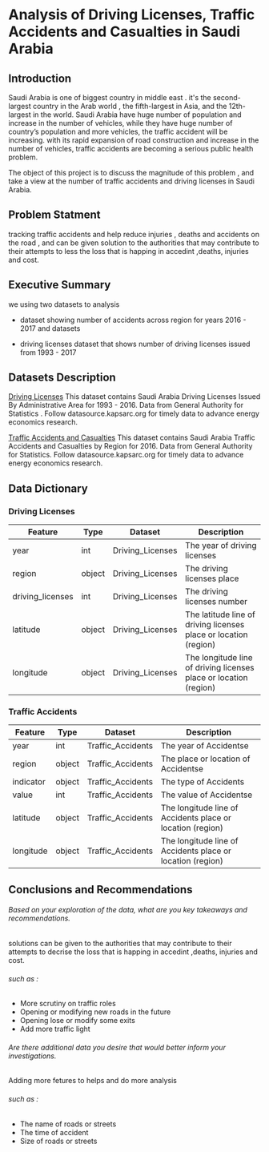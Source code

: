 


# Analysis of Driving Licenses, Traffic Accidents and Casualties in Saudi Arabia





## Introduction

Saudi Arabia is one of biggest country in middle east . it's the second-largest country in the Arab world , the fifth-largest in Asia, and the 12th-largest in the world.
Saudi Arabia have huge number of population and increase in the number of vehicles, while they have huge number of country’s population and more vehicles,  the traffic accident will be increasing.
with its rapid expansion of road construction and increase in the number of vehicles, traffic accidents are becoming a serious public health problem.

The object of this project is to discuss the magnitude of this problem , and take a view at the number of traffic accidents and driving licenses in Saudi Arabia. 


## Problem Statment

tracking traffic accidents and help reduce injuries , deaths and accidents on the road , and can be given solution to the authorities that may contribute to their attempts to less the loss that is happing in accedint ,deaths, injuries and cost.

## Executive Summary

we using two datasets to analysis

- dataset showing number of accidents across region for years 2016 - 2017 and datasets

- driving licenses dataset that shows number of driving licenses issued from 1993 - 2017

## Datasets Description

[Driving Licenses](https://datasource.kapsarc.org/explore/dataset/saudi-arabia-driving-licenses-issued-in-the-kingdom-2004-2008/information/?disjunctive.administritive_area&sort=time_period&location=5,24.37495,45.08024&basemap=jawg.streets)
This dataset contains Saudi Arabia Driving Licenses Issued By Administrative Area for 1993 - 2016. Data from General Authority for Statistics . Follow datasource.kapsarc.org for timely data to advance energy economics research.

[Traffic Accidents and Casualties](https://datasource.kapsarc.org/explore/dataset/saudi-arabia-traffic-accidents-and-casualties-injured-dead-2008/export/?disjunctive.region&disjunctive.indicator&sort=time_period)
This dataset contains Saudi Arabia Traffic Accidents and Casualties by Region for 2016. Data from General Authority for Statistics. Follow datasource.kapsarc.org for timely data to advance energy economics research.


## Data Dictionary


### Driving Licenses
|Feature|Type|Dataset|Description|
|---|---|---|---|
|year |int|Driving_Licenses |The year of driving licenses | 
|region |object|Driving_Licenses |The driving licenses place|
|driving_licenses |int|Driving_Licenses|The driving licenses number|
|latitude |object|Driving_Licenses |The latitude line of driving licenses place or location (region)|
|longitude|object|Driving_Licenses |The longitude line of driving licenses place or location  (region)|


### Traffic Accidents
|Feature|Type|Dataset|Description|
|---|---|---|---|
|year|int|Traffic_Accidents|The year of Accidentse| 
|region|object|Traffic_Accidents|The place or location of Accidentse|
|indicator|object|Traffic_Accidents|The type of Accidents |
|value|int|Traffic_Accidents|The value of Accidentse|
|latitude|object|Traffic_Accidents|The longitude line of Accidents place or location  (region)|
|longitude|object|Traffic_Accidents|The longitude line of Accidents place or location  (region)|



## Conclusions and Recommendations


###### Based on your exploration of the data, what are you key takeaways and recommendations.


 solutions can be given to the authorities that may contribute to their attempts to decrise the loss that is happing in accedint ,deaths, injuries and cost.

###### such as : 

- More scrutiny on traffic roles
- Opening or modifying new roads in the future
- Opening lose or modify some exits
- Add more traffic light



###### Are there additional data you desire that would better inform your investigations.


Adding more fetures to helps and do more analysis 

###### such as :
- The name of roads or streets
- The time of accident 
- Size of roads or streets






  
